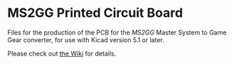 # MS2GG Printed Circuit Board

Files for the production of the PCB for the *MS2GG* Master System to Game Gear
converter, for use with Kicad version 5.1 or later.

Please check out [the Wiki](https://github.com/ms2gg/doc/wiki) for details.

